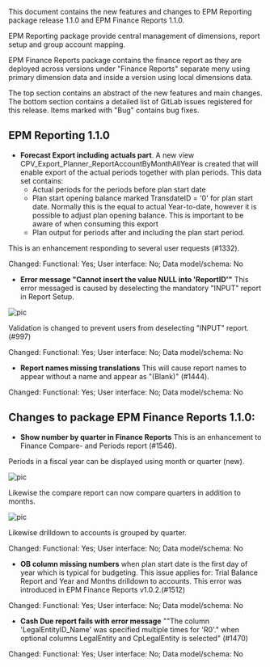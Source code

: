 This document contains the new features and changes to EPM Reporting package release 1.1.0 and EPM Finance Reports 1.1.0.

EPM Reporting package provide central management of dimensions, report setup and group account mapping.

EPM Finance Reports package contains the finance report as they are deployed across versions under "Finance Reports" separate meny using primary dimension data and inside a version using local dimensions data.

The top section contains an abstract of the new features and main changes. The bottom section contains a detailed list of GitLab issues registered for this release. Items marked with "Bug" contains bug fixes.

## EPM Reporting 1.1.0

- **Forecast Export including actuals part**. A new view CPV_Export_Planner_ReportAccountByMonthAllYear is created that will enable export of the actual periods together with plan periods. This data set contains:
  - Actual periods for the periods before plan start date
  - Plan start opening balance marked TransdateID = '0' for plan start date. Normally this is the equal to actual Year-to-date, however it is possible to adjust plan opening balance. This is important to be aware of when consuming this export
  - Plan output for periods after and including the plan start period.

This is an enhancement responding to several user requests (#1332).

Changed: Functional: Yes; User interface: No; Data model/schema: No

- **Error message "Cannot insert the value NULL into 'ReportID'"** This error messaged is caused by deselecting the mandatory "INPUT" report in Report Setup.

![pic](https://profitbasedocs.blob.core.windows.net/plannerimages/Reporting110ChangeLogImage1.JPG)

Validation is changed to prevent users from deselecting "INPUT" report. (#997)

Changed: Functional: Yes; User interface: No; Data model/schema: No

- **Report names missing translations** This will cause report names to appear without a name and appear as "(Blank)" (#1444). 

Changed: Functional: Yes; User interface: No; Data model/schema: No

## Changes to package EPM Finance Reports 1.1.0:

- **Show number by quarter in Finance Reports** This is an enhancement to Finance Compare- and Periods report (#1546). 

Periods in a fiscal year can be displayed using month or quarter (new). 

![pic](https://profitbasedocs.blob.core.windows.net/plannerimages/Reporting110ChangeLogImage2.JPG)

   Likewise the compare report can now compare quarters in addition to months.

![pic](https://profitbasedocs.blob.core.windows.net/plannerimages/Reporting110ChangeLogImage3.JPG)

   Likewise drilldown to accounts is grouped by quarter.

Changed: Functional: Yes; User interface: No; Data model/schema: No

- **OB column missing numbers** when plan start date is the first day of year which is typical for budgeting. This issue applies for: Trial Balance Report and Year and Months drilldown to accounts. This error was introduced in EPM Finance Reports v1.0.2.(#1512)

Changed: Functional: Yes; User interface: No; Data model/schema: No

- **Cash Due report fails with error message** ""The column 'LegalEntityID_Name' was specified multiple times for 'R0'." when optional columns LegalEntity and CpLegalEntity is selected" (#1470)

Changed: Functional: Yes; User interface: No; Data model/schema: No
